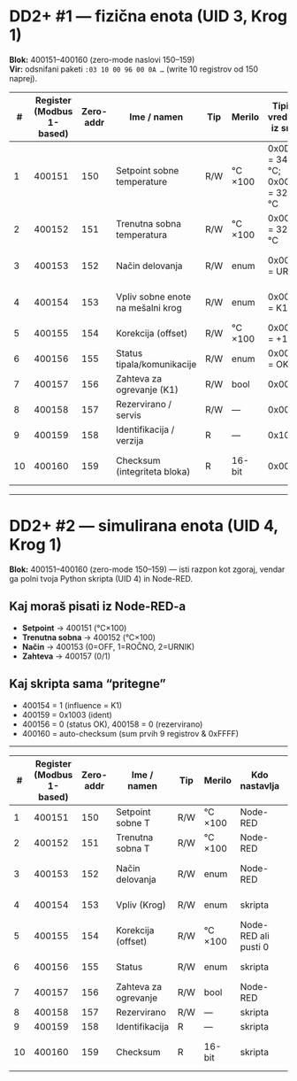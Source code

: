 # DD2+ #1 — fizična enota (UID 3, Krog 1)

**Blok:** 400151–400160 (zero-mode naslovi 150–159)  
**Vir:** odsnifani paketi `:03 10 00 96 00 0A …` (write 10 registrov od 150 naprej).

| #  | Register (Modbus 1-based) | Zero-addr | Ime / namen                           | Tip   | Merilo   | Tipične vrednosti iz sniffa      | Pomen                                               |
|----|---------------------------|-----------|---------------------------------------|-------|----------|-----------------------------------|-----------------------------------------------------|
| 1  | 400151                    | 150       | Setpoint sobne temperature            | R/W   | °C ×100  | 0x0D65 = 34,29 °C; 0x0C9B = 32,27 °C | Želena T prostora.                                 |
| 2  | 400152                    | 151       | Trenutna sobna temperatura            | R/W   | °C ×100  | 0x0C9B = 32,27 °C                 | Izmerjena T prostora.                              |
| 3  | 400153                    | 152       | Način delovanja                       | R/W   | enum     | 0x0002 = URNIK                    | 0=OFF, 1=ROČNO, 2=URNIK (v sniffu pogosto 2).       |
| 4  | 400154                    | 153       | Vpliv sobne enote na mešalni krog     | R/W   | enum     | 0x0001 = K1                       | 0=brez, 1=K1 (radiatorji). Ta DD2+ poroča kot Krog 1. |
| 5  | 400155                    | 154       | Korekcija (offset)                    | R/W   | °C ×100  | 0x000C = +1,2 °C                  | Umerjanje/kompenzacija tipala.                      |
| 6  | 400156                    | 155       | Status tipala/komunikacije            | R/W   | enum     | 0x0000 = OK                       | 0=OK, ≠0 napaka.                                   |
| 7  | 400157                    | 156       | Zahteva za ogrevanje (K1)             | R/W   | bool     | 0x0000                            | 1=ogrevanje aktivno, 0=ne (v tistem ciklu 0).        |
| 8  | 400158                    | 157       | Rezervirano / servis                  | R/W   | —        | 0x0000                            | Trenutno neuporabljeno.                             |
| 9  | 400159                    | 158       | Identifikacija / verzija              | R     | —        | 0x1003                            | ID/revizija DD2+.                                   |
| 10 | 400160                    | 159       | Checksum (integriteta bloka)          | R     | 16-bit   | 0x00DC                            | Vsota prvih 9 registrov & 0xFFFF; WDC preveri veljavnost.|

---

# DD2+ #2 — simulirana enota (UID 4, Krog 1)

**Blok:** 400151–400160 (zero-mode 150–159) — isti razpon kot zgoraj, vendar ga polni tvoja Python skripta (UID 4) in Node-RED.

## Kaj moraš pisati iz Node-RED-a

- **Setpoint** → 400151 (°C×100)
- **Trenutna sobna** → 400152 (°C×100)
- **Način** → 400153 (0=OFF, 1=ROČNO, 2=URNIK)
- **Zahteva** → 400157 (0/1)

## Kaj skripta sama “pritegne”

- 400154 = 1 (influence = K1)
- 400159 = 0x1003 (ident)
- 400156 = 0 (status OK), 400158 = 0 (rezervirano)
- 400160 = auto-checksum (sum prvih 9 registrov & 0xFFFF)

---

| #  | Register (Modbus 1-based) | Zero-addr | Ime / namen            | Tip   | Merilo   | Kdo nastavlja         | Opomba                        |
|----|---------------------------|-----------|------------------------|-------|----------|-----------------------|-------------------------------|
| 1  | 400151                    | 150       | Setpoint sobne T       | R/W   | °C ×100  | Node-RED              | npr. 3000 = 30,00 °C          |
| 2  | 400152                    | 151       | Trenutna sobna T       | R/W   | °C ×100  | Node-RED              | npr. 2875 = 28,75 °C          |
| 3  | 400153                    | 152       | Način delovanja        | R/W   | enum     | Node-RED              | 0=OFF, 1=ROČNO, 2=URNIK       |
| 4  | 400154                    | 153       | Vpliv (Krog)           | R/W   | enum     | skripta               | vedno 1 (K1)                  |
| 5  | 400155                    | 154       | Korekcija (offset)     | R/W   | °C ×100  | Node-RED ali pusti 0  | privzeto 0                    |
| 6  | 400156                    | 155       | Status                 | R/W   | enum     | skripta               | vedno 0 (OK)                  |
| 7  | 400157                    | 156       | Zahteva za ogrevanje   | R/W   | bool     | Node-RED              | 0/1                           |
| 8  | 400158                    | 157       | Rezervirano            | R/W   | —        | skripta               | vedno 0                       |
| 9  | 400159                    | 158       | Identifikacija         | R     | —        | skripta               | 0x1003                        |
| 10 | 400160                    | 159       | Checksum               | R     | 16-bit   | skripta               | izračuna po vsakem zapisu     |